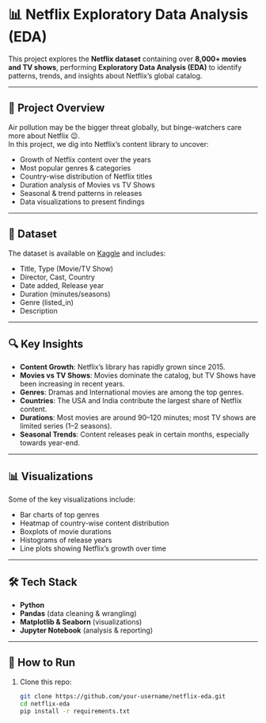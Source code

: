 # 📊 Netflix Exploratory Data Analysis (EDA)

This project explores the **Netflix dataset** containing over **8,000+ movies and TV shows**, performing **Exploratory Data Analysis (EDA)** to identify patterns, trends, and insights about Netflix’s global catalog.

---

## 🚀 Project Overview
Air pollution may be the bigger threat globally, but binge-watchers care more about Netflix 😉.  
In this project, we dig into Netflix’s content library to uncover:
- Growth of Netflix content over the years  
- Most popular genres & categories  
- Country-wise distribution of Netflix titles  
- Duration analysis of Movies vs TV Shows  
- Seasonal & trend patterns in releases  
- Data visualizations to present findings  

---

## 📂 Dataset
The dataset is available on [Kaggle](https://www.kaggle.com/shivamb/netflix-shows) and includes:
- Title, Type (Movie/TV Show)  
- Director, Cast, Country  
- Date added, Release year  
- Duration (minutes/seasons)  
- Genre (listed_in)  
- Description  

---

## 🔍 Key Insights
- **Content Growth**: Netflix’s library has rapidly grown since 2015.  
- **Movies vs TV Shows**: Movies dominate the catalog, but TV Shows have been increasing in recent years.  
- **Genres**: Dramas and International movies are among the top genres.  
- **Countries**: The USA and India contribute the largest share of Netflix content.  
- **Durations**: Most movies are around 90–120 minutes; most TV shows are limited series (1–2 seasons).  
- **Seasonal Trends**: Content releases peak in certain months, especially towards year-end.  

---

## 📊 Visualizations
Some of the key visualizations include:
- Bar charts of top genres  
- Heatmap of country-wise content distribution  
- Boxplots of movie durations  
- Histograms of release years  
- Line plots showing Netflix’s growth over time  

---

## 🛠️ Tech Stack
- **Python**  
- **Pandas** (data cleaning & wrangling)  
- **Matplotlib & Seaborn** (visualizations)  
- **Jupyter Notebook** (analysis & reporting)  

---

## 📌 How to Run
1. Clone this repo:  
   ```bash
   git clone https://github.com/your-username/netflix-eda.git
   cd netflix-eda
   pip install -r requirements.txt
